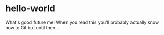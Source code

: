# hello-world

What's good future me!
When you read this you'll probably actually know how to Git
but until then...
